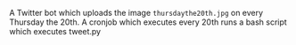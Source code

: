 A Twitter bot which uploads the image `thursdaythe20th.jpg` on every Thursday the 20th. A cronjob which executes every 20th runs a bash script which executes tweet.py